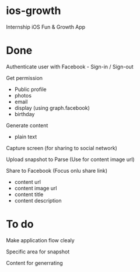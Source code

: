 # ios-growth
Internship iOS Fun &amp; Growth App

<h1>Done</h1>
Authenticate user with Facebook
  - Sign-in / Sign-out 

Get permission
  - Public profile
  - photos
  - email
  - display (using graph.facebook)
  - birthday

Generate content
  - plain text

Capture screen (for sharing to social network)

Upload snapshot to Parse (Use for content image url)

Share to Facebook (Focus onlu share link)
  - content url
  - content image url
  - content title
  - content description
  
<h1>To do</h1>

Make application flow clealy

Specific area for snapshot

Content for generrating
